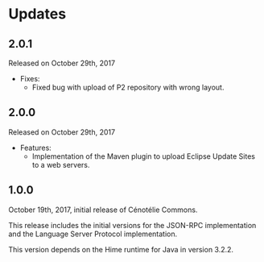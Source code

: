 # Updates

## 2.0.1

Released on October 29th, 2017

* Fixes:
    * Fixed bug with upload of P2 repository with wrong layout.


## 2.0.0

Released on October 29th, 2017

* Features:
    * Implementation of the Maven plugin to upload Eclipse Update Sites to a web servers.


## 1.0.0

October 19th, 2017, initial release of Cénotélie Commons.

This release includes the initial versions for the JSON-RPC implementation and the Language Server Protocol implementation.

This version depends on the Hime runtime for Java in version 3.2.2.
